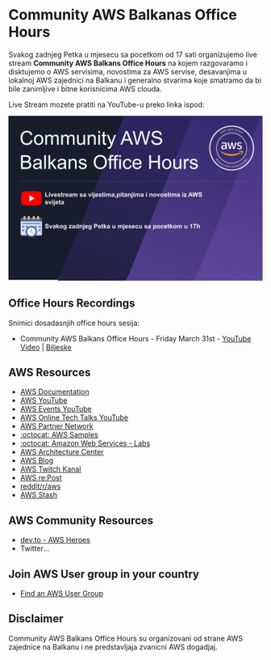 # Community AWS Balkanas Office Hours

Svakog zadnjeg Petka u mjesecu sa pocetkom od 17 sati organizujemo live stream **Community AWS Balkans Office Hours** na kojem razgovaramo i disktujemo o AWS servisima, novostima za AWS servise, desavanjima u lokalnoj AWS zajednici na Balkanu i generalno stvarima koje smatramo da bi bile zanimljive i bitne korisnicima AWS clouda. 

Live Stream mozete pratiti na YouTube-u preko linka ispod:

[![Community AWS Balkans Office Hours - Friday March 31st](images/community-aws-balkans-office-houts-cover.jpg)](https://www.youtube.com/live/uM4KjqDc9gY?feature=share "Community AWS Balkans Office Hours - Friday March 31st")


## Office Hours Recordings  
Snimici dosadasnjih office hours sesija:
- Community AWS Balkans Office Hours - Friday March 31st - [YouTube Video]() | [Biljeske](31-04.2022.md)

## AWS Resources  
- [AWS Documentation](https://aws.amazon.com/documentation-overview/)
- [AWS YouTube](https://www.youtube.com/user/AmazonWebServices)
- [AWS Events YouTube](https://www.youtube.com/@AWSEventsChannel)
- [AWS Online Tech Talks YouTube](https://www.youtube.com/@AWSOnlineTechTalks)  
- [AWS Partner Network](https://www.youtube.com/@AWSPartnerNetwork)
- [:octocat: AWS Samples](https://github.com/aws-samples)  
- [:octocat: Amazon Web Services - Labs](https://github.com/awslabs)
- [AWS Architecture Center](https://aws.amazon.com/architecture)
- [AWS Blog](https://aws.amazon.com/blogs/)
- [AWS Twitch Kanal](https://www.twitch.tv/aws)  
- [AWS re:Post](https://repost.aws/)
- [reddit/r/aws](https://www.reddit.com/r/aws/)
- [AWS Stash](https://awsstash.com/)

## AWS Community Resources
- [dev.to - AWS Heroes](https://dev.to/aws-heroes)  
- Twitter...
## Join AWS User group in your country

- [Find an AWS User Group](https://aws.amazon.com/developer/community/usergroups/?community-user-groups-cards.sort-by=item.additionalFields.ugName&community-user-groups-cards.sort-order=asc&awsf.location=*all&awsf.category=*all)
## Disclaimer 
Community AWS Balkans Office Hours su organizovani od strane AWS zajednice na Balkanu i ne predstavljaja zvanicni AWS dogadjaj. 
